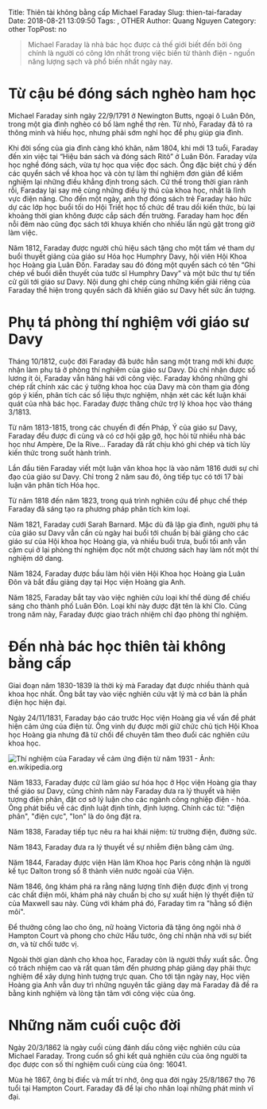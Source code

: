 Title: Thiên tài không bằng cấp Michael Faraday
Slug: thien-tai-faraday
Date: 2018-08-21 13:09:50
Tags: , OTHER
Author: Quang Nguyen
Category: other
TopPost: no


> Michael Faraday là nhà bác học được cả thế giới biết đến bởi ông chính là người có công lớn nhất trong việc biến từ thành điện - nguồn năng lượng sạch và phổ biến nhất ngày nay.

# Từ cậu bé đóng sách nghèo ham học
Michael Faraday sinh ngày 22/9/1791 ở Newington Butts, ngoại ô Luân Đôn, trong một gia đình nghèo có bố làm nghề thợ rèn. Từ nhỏ, Faraday đã tỏ ra thông minh và hiếu học, nhưng phải sớm nghỉ học để phụ giúp gia đình.

Khi đời sống của gia đình càng khó khăn, năm 1804, khi mới 13 tuổi, Faraday đến xin việc tại “Hiệu bán sách và đóng sách Ritô” ở Luân Đôn. Faraday vừa học nghề đóng sách, vừa tự học qua việc đọc sách. Ông đặc biệt chú ý đến các quyển sách về khoa học và còn tự làm thí nghiệm đơn giản để kiểm nghiệm lại những điều khẳng định trong sách. Cứ thế trong thời gian rảnh rỗi, Faraday lại say mê cùng những điều lý thú của khoa học, nhất là lĩnh vực điện năng. Cho đến một ngày, anh thợ đóng sách trẻ Faraday háo hức dự các lớp học buổi tối do Hội Triết học tổ chức để trau dồi kiến thức, bù lại khoảng thời gian không được cắp sách đến trường. Faraday ham học đến nỗi đêm nào cũng đọc sách tới khuya khiến cho nhiều lần ngủ gật trong giờ làm việc.

Năm 1812, Faraday được người chủ hiệu sách tặng cho một tấm vé tham dự buổi thuyết giảng của giáo sư Hóa học Humphry Davy, hội viên Hội Khoa học Hoàng gia Luân Đôn. Faraday sau đó đóng một quyển sách có tên “Ghi chép về buổi diễn thuyết của tước sĩ Humphry Davy” và một bức thư tự tiến cử gửi tới giáo sư Davy. Nội dung ghi chép cùng những kiến giải riêng của Faraday thể hiện trong quyển sách đã khiến giáo sư Davy hết sức ấn tượng.

# Phụ tá phòng thí nghiệm với giáo sư Davy
Tháng 10/1812, cuộc đời Faraday đã bước hẳn sang một trang mới khi được nhận làm phụ tá ở phòng thí nghiệm của giáo sư Davy. Dù chỉ nhận được số lương ít ỏi, Faraday vẫn hăng hái với công việc. Faraday không những ghi chép rất chính xác các ý tưởng khoa học của Davy mà còn tham gia đóng góp ý kiến, phân tích các số liệu thực nghiệm, nhận xét các kết luận khái quát của nhà bác học. Faraday được thăng chức trợ lý khoa học vào tháng 3/1813.

Từ năm 1813-1815, trong các chuyến đi đến Pháp, Ý của giáo sư Davy, Faraday đều được đi cùng và có cơ hội gặp gỡ, học hỏi từ nhiều nhà bác học như Ampère, De la Rive... Faraday đã rất chịu khó ghi chép và tích lũy kiến thức trong suốt hành trình.

Lần đầu tiên Faraday viết một luận văn khoa học là vào năm 1816 dưới sự chỉ đạo của giáo sư Davy. Chỉ trong 2 năm sau đó, ông tiếp tục có tới 17 bài luận văn phân tích Hóa học.

Từ năm 1818 đến năm 1823, trong quá trình nghiên cứu để phục chế thép Faraday đã sáng tạo ra phương pháp phân tích kim loại.

Năm 1821, Faraday cưới Sarah Barnard. Mặc dù đã lập gia đình, người phụ tá của giáo sư Davy vẫn cần cù ngày hai buổi tới chuẩn bị bài giảng cho các giáo sư của Hội khoa học Hoàng gia, và nhiều buổi trưa, buổi tối anh vẫn cặm cụi ở lại phòng thí nghiệm đọc nốt một chương sách hay làm nốt một thí nghiệm dở dang.

Năm 1824, Faraday được bầu làm hội viên Hội Khoa học Hoàng gia Luân Đôn và bắt đầu giảng dạy tại Học viện Hoàng gia Anh.

Năm 1825, Faraday bắt tay vào việc nghiên cứu loại khí thể dùng để chiếu sáng cho thành phố Luân Đôn. Loại khí này được đặt tên là khí Clo. Cũng trong năm này, Faraday được giao trách nhiệm chỉ đạo phòng thí nghiệm.

# Đến nhà bác học thiên tài không bằng cấp
Giai đoạn năm 1830-1839 là thời kỳ mà Faraday đạt được nhiều thành quả khoa học nhất. Ông bắt tay vào việc nghiên cứu vật lý mà cơ bản là phần điện học hiện đại.

Ngày 24/11/1831, Faraday báo cáo trước Học viện Hoàng gia về vấn đề phát hiện cảm ứng của điện từ. Ông vinh dự được mời giữ chức chủ tịch Hội Khoa học Hoàng gia nhưng đã từ chối để chuyên tâm theo đuổi các nghiên cứu khoa học.

![Thí nghiệm của Faraday về cảm ứng điện từ năm 1931 - Ảnh: en.wikipedia.org](http://review.siu.edu.vn/Upload/Siu42/faraday-2.png)


Năm 1833, Faraday được cử làm giáo sư hóa học ở Học viện Hoàng gia thay thế giáo sư Davy, cũng chính năm này Faraday đưa ra lý thuyết và hiện tượng điện phân, đặt cơ sở lý luận cho các ngành công nghiệp điện - hóa. Ông phát biểu về các định luật định tính, định lượng. Chính các từ: "điện phân", "điện cực", "Ion" là do ông đặt ra.

Năm 1838, Faraday tiếp tục nêu ra hai khái niệm: từ trường điện, đường sức.

Năm 1843, Faraday đưa ra lý thuyết về sự nhiễm điện bằng cảm ứng.

Năm 1844, Faraday được viện Hàn lâm Khoa học Paris công nhận là người kế tục Dalton trong số 8 thành viên nước ngoài của Viện.

Năm 1846, ông khám phá ra rằng năng lượng tĩnh điện được định vị trong các chất điện môi, khám phá này chuẩn bị cho sự xuất hiện lý thyết điện tử của Maxwell sau này. Cùng với khám phá đó, Faraday tìm ra "hằng số điện môi".

Để thưởng công lao cho ông, nữ hoàng Victoria đã tặng ông ngôi nhà ở Hampton Court và phong cho chức Hầu tước, ông chỉ nhận nhà với sự biết ơn, và từ chối tước vị.

Ngoài thời gian dành cho khoa học, Faraday còn là người thầy xuất sắc. Ông có trách nhiệm cao và rất quan tâm đến phương pháp giảng dạy phải thực nghiệm để xây dựng hình tượng trực quan. Cho tới tận ngày nay, Học viện Hoàng gia Anh vẫn duy trì những nguyên tắc giảng dạy mà Faraday đã đề ra bằng kinh nghiệm và lòng tận tâm với công việc của ông.

# Những năm cuối cuộc đời

Ngày 20/3/1862 là ngày cuối cùng đánh dấu công việc nghiên cứu của Michael Faraday. Trong cuốn sổ ghi kết quả nghiên cứu của ông người ta đọc được con số thí nghiệm cuối cùng của ông: 16041.

Mùa hè 1867, ông bị điếc và mất trí nhớ, ông qua đời ngày 25/8/1867 thọ 76 tuổi tại Hampton Court. Faraday đã để lại cho nhân loại những phát minh vĩ đại.

